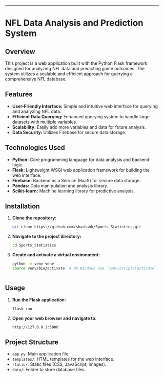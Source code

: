 ---

# NFL Data Analysis and Prediction System

## Overview

This project is a web application built with the Python Flask framework designed for analyzing NFL data and predicting game outcomes. The system utilizes a scalable and efficient approach for querying a comprehensive NFL database.

## Features

- **User-Friendly Interface:** Simple and intuitive web interface for querying and analyzing NFL data.
- **Efficient Data Querying:** Enhanced querying system to handle large datasets with multiple variables.
- **Scalability:** Easily add more variables and data for future analysis.
- **Data Security:** Utilizes Firebase for secure data storage.

## Technologies Used

- **Python:** Core programming language for data analysis and backend logic.
- **Flask:** Lightweight WSGI web application framework for building the web interface.
- **Firebase:** Backend as a Service (BaaS) for secure data storage.
- **Pandas:** Data manipulation and analysis library.
- **Scikit-learn:** Machine learning library for predictive analysis.

## Installation

1. **Clone the repository:**
   ```bash
   git clone https://github.com/shashank/Sports_Statistics.git
   ```
2. **Navigate to the project directory:**
   ```bash
   cd Sports_Statistics
   ```
3. **Create and activate a virtual environment:**
   ```bash
   python -m venv venv
   source venv/bin/activate  # On Windows use `venv\Scripts\activate`
   ```
   ```

## Usage

1. **Run the Flask application:**
   ```bash
   flask run
   ```
2. **Open your web browser and navigate to:**
   ```
   http://127.0.0.1:5000
   ```

## Project Structure

- `app.py`: Main application file.
- `templates/`: HTML templates for the web interface.
- `static/`: Static files (CSS, JavaScript, images).
- `data/`: Folder to store database files.



